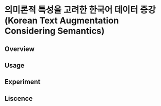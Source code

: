 # 의미론적 특성을 고려한 한국어 데이터 증강(Korean Text Augmentation Considering Semantics)

## Overview

## Usage

## Experiment

## Liscence